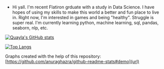 -  Hi yall. I'm recent Flatiron grduate with a study in Data Science. I have hopes of using my skills to make this world a better and fun place to live in. 
Right now, I'm interested in games and being "healthy". Struggle is super real.
I'm currently learning python, machine learning, sql, pandas, seaborn, nlp, etc.

[![Quayla's GitHub stats](https://github-readme-stats.vercel.app/api?username=halmonchaquayla&show_icons=true&theme=radical)](https://github.com/halmonchaquayla/github-readme-stats)

[![Top Langs](https://github-readme-stats.vercel.app/api/top-langs/?username=halmonchaquayla)](https://github.com/halmonchaquayla/github-readme-stats)

Graphs created with the help of this repository: [https://github.com/anuraghazra/github-readme-stats#demo](url)
